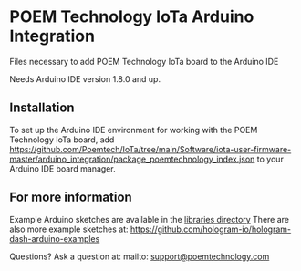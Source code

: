 # POEM Technology IoTa Arduino Integration
Files necessary to add POEM Technology IoTa board to the Arduino IDE

Needs Arduino IDE version 1.8.0 and up.

## Installation
To set up the Arduino IDE environment for working with the POEM Technology IoTa board, add
https://github.com/Poemtech/IoTa/tree/main/Software/iota-user-firmware-master/arduino_integration/package_poemtechnology_index.json
to your Arduino IDE board manager.


## For more information
Example Arduino sketches are available in the [libraries directory](konektdash/libraries)
There are also more example sketches at: https://github.com/hologram-io/hologram-dash-arduino-examples

Questions? Ask a question at: mailto: support@poemtechnology.com
